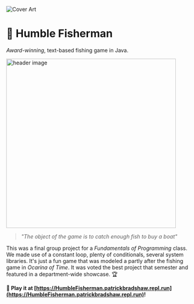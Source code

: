 ![Cover Art](https://i.ibb.co/dG8wj2B/humblegithub.jpg)

# :fishing_pole_and_fish: Humble Fisherman

_Award-winning_, text-based fishing game in Java.

<img src="https://i.ibb.co/8zxszHV/humblecover.jpg" alt="header image" width="450px" />

> _"The object of the game is to catch enough fish to buy a boat"_

This was a final group project for a _Fundamentals of Programming_ class. We made use of a constant loop, plenty of conditionals, several system libraries. It's just a fun game that was modeled a partly after the fishing game in _Ocarina of Time_. It was voted the best project that semester and featured in a department-wide showcase. :trophy: 

**:game_die: Play it at [https://HumbleFisherman.patrickbradshaw.repl.run](https://HumbleFisherman.patrickbradshaw.repl.run)!**
